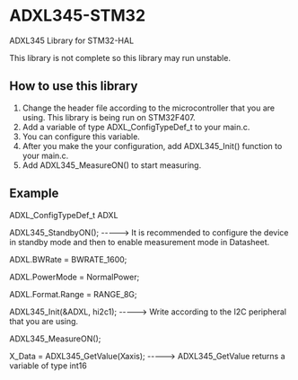 # ADXL345-STM32
ADXL345 Library for STM32-HAL

This library is not complete so this library may run unstable.

How to use this library
-----------------------

1. Change the header file according to the microcontroller that you are using. This library is being run on STM32F407.
2. Add a variable of type ADXL_ConfigTypeDef_t to your main.c.
3. You can configure this variable.
4. After you make the your configuration, add ADXL345_Init() function to your main.c.
5. Add ADXL345_MeasureON() to start measuring.

Example
-----------
ADXL_ConfigTypeDef_t ADXL

ADXL345_StandbyON();  -----> It is recommended to configure the device in standby mode and then to enable measurement mode in Datasheet.

ADXL.BWRate = BWRATE_1600;

ADXL.PowerMode = NormalPower;

ADXL.Format.Range = RANGE_8G;

ADXL345_Init(&ADXL, hi2c1);   -----> Write according to the I2C peripheral that you are using.

ADXL345_MeasureON();

X_Data = ADXL345_GetValue(Xaxis);  -----> ADXL345_GetValue returns a variable of type int16
